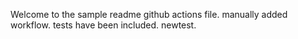 Welcome to the sample readme github actions file.
manually added workflow.
tests have been included.
newtest.
